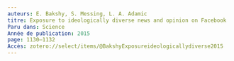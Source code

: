 ```yaml
---
auteurs: E. Bakshy, S. Messing, L. A. Adamic
titre: Exposure to ideologically diverse news and opinion on Facebook
Paru dans: Science
Année de publication: 2015
page: 1130–1132
Accès: zotero://select/items/@BakshyExposureideologicallydiverse2015
---
```


